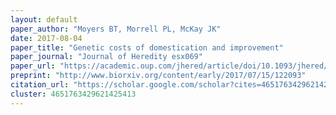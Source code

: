 ```yaml
---
layout: default
paper_author: "Moyers BT, Morrell PL, McKay JK"
date: 2017-08-04
paper_title: "Genetic costs of domestication and improvement"
paper_journal: "Journal of Heredity esx069"
paper_url: "https://academic.oup.com/jhered/article/doi/10.1093/jhered/esx069/4064635/Genetic-costs-of-domestication-and-improvement"
preprint: "http://www.biorxiv.org/content/early/2017/07/15/122093"
citation_url: "https://scholar.google.com/scholar?cites=4651763429621425413&as_sdt=5,24&sciodt=0,24&hl=en"
cluster: 4651763429621425413
---
```

